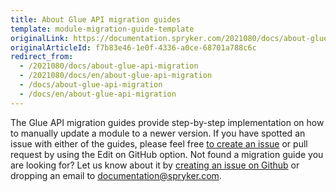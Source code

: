 ```yaml
---
title: About Glue API migration guides
template: module-migration-guide-template
originalLink: https://documentation.spryker.com/2021080/docs/about-glue-api-migration
originalArticleId: f7b83e46-1e0f-4336-a0ce-68701a788c6c
redirect_from:
  - /2021080/docs/about-glue-api-migration
  - /2021080/docs/en/about-glue-api-migration
  - /docs/about-glue-api-migration
  - /docs/en/about-glue-api-migration
---
```


The Glue API migration guides provide step-by-step implementation on how to manually update a module to a newer version.
If you have spotted an issue with either of the guides, please feel free [to create an issue](https://github.com/spryker/spryker-docs/issues/new) or pull request by using the Edit on GitHub option.
Not found a migration guide you are looking for? Let us know about it by [creating an issue on Github](https://github.com/spryker/spryker-docs/issues/new) or dropping an email to [documentation@spryker.com](mail.to:documentation@spryker.com).
